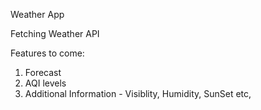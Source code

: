 Weather App

Fetching Weather API

Features to come:

1. Forecast
2. AQI levels
3. Additional Information - Visiblity, Humidity, SunSet etc,